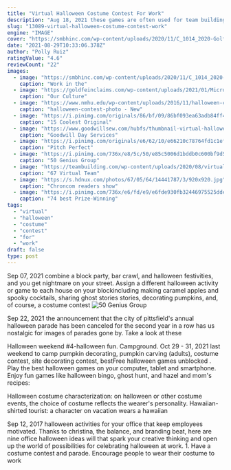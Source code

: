 ```yaml
---
title: "Virtual Halloween Costume Contest For Work"
description: "Aug 18, 2021 these games are often used for team building online or as quick virtual icebreakers. Either way, these games are sure to boost morale, engagement and make your next virtual meeting fun! so, here are the 10 best games to play on zoom. The 10 best games to play on zoom #1: virtual trivia. One of the best games to play on zoom is virtual"
slug: "13089-virtual-halloween-costume-contest-work"
engine: "IMAGE"
cover: "https://smbhinc.com/wp-content/uploads/2020/11/C_1014_2020-Golf-Outing-10-768x513.jpg"
date: "2021-08-29T10:33:06.378Z"
author: "Polly Ruiz"
ratingValue: "4.6"
reviewCount: "22"
images:
  - image: "https://smbhinc.com/wp-content/uploads/2020/11/C_1014_2020-Golf-Outing-10-768x513.jpg"
    caption: "Work in the"
  - image: "https://goldfeinclaims.com/wp-content/uploads/2021/01/MicrosoftTeams-image-10-768x1010.jpg"
    caption: "Our Culture"
  - image: "https://www.nmhu.edu/wp-content/uploads/2016/11/halloween-contest-photo.jpeg"
    caption: "halloween-contest-photo - New"
  - image: "https://i.pinimg.com/originals/86/bf/09/86bf093ea63adb84ff49f16cd0f09060.jpg"
    caption: "15 Coolest Original"
  - image: "https://www.goodwillsew.com/hubfs/thumbnail-virtual-halloween-costume-contest.jpg"
    caption: "Goodwill Day Services"
  - image: "https://i.pinimg.com/originals/e6/62/10/e66210c78764fd1c1efdca7caad27a3a.jpg"
    caption: "Pitch Perfect"
  - image: "https://i.pinimg.com/736x/e8/5c/50/e85c5006d1bddb0c600bf9d54b89c9a0.jpg"
    caption: "50 Genius Group"
  - image: "https://teambuilding.com/wp-content/uploads/2020/08/virtual-holiday-party.jpg"
    caption: "67 Virtual Team"
  - image: "https://s.hdnux.com/photos/67/05/64/14441787/3/920x920.jpg"
    caption: "Chroncom readers show"
  - image: "https://i.pinimg.com/736x/e6/fd/e9/e6fde930fb32446975525dde721891c2--cheap-halloween-costumes-funny-costumes.jpg"
    caption: "74 best Prize-Winning"
tags:
  - "virtual"
  - "halloween"
  - "costume"
  - "contest"
  - "for"
  - "work"
draft: false
type: post
---
```


Sep 07, 2021 combine a block party, bar crawl, and halloween festivities, and you get nightmare on your street. Assign a different halloween activity or game to each house on your blockincluding making caramel apples and spooky cocktails, sharing ghost stories stories, decorating pumpkins, and, of course, a costume contest
![50 Genius Group](https://i.pinimg.com/736x/e8/5c/50/e85c5006d1bddb0c600bf9d54b89c9a0.jpg "50 Genius Group")

Sep 22, 2021 the announcement that the city of pittsfield&#39;s annual halloween parade has been canceled for the second year in a row has us nostalgic for images of parades gone by. Take a look at these
<!--inArticleAds-->

<!--galleryOne-->

Halloween weekend #4-halloween fun. Campground. Oct 29 - 31, 2021 last weekend to camp  pumpkin decorating, pumpkin carving (adults), costume contest, site decorating contest, bestFree halloween games unblocked . Play the best halloween games on your computer, tablet and smartphone. Enjoy fun games like halloween bingo, ghost hunt, and hazel and mom's recipes:
<!--inArticleAds-->

<!--galleryTwo-->

Halloween costume characterization: on halloween or other costume events, the choice of costume reflects the wearer's personality. Hawaiian-shirted tourist: a character on vacation wears a hawaiian
<!--galleryThree-->

Sep 12, 2017 halloween activities for your office that keep employees motivated. Thanks to christina, the balance, and branding beat, here are nine office halloween ideas will that spark your creative thinking and open up the world of possibilities for celebrating halloween at work. 1. Have a costume contest and parade. Encourage people to wear their costume to work